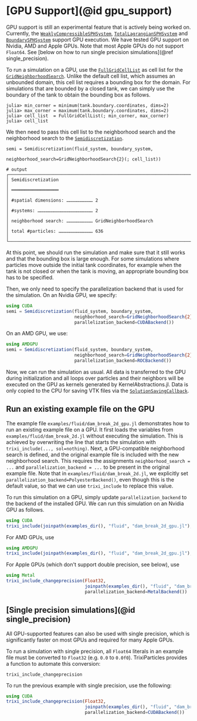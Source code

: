 # [GPU Support](@id gpu_support)

GPU support is still an experimental feature that is actively being worked on.
Currently, the [`WeaklyCompressibleSPHSystem`](@ref), [`TotalLagrangianSPHSystem`](@ref)
and [`BoundarySPHSystem`](@ref) support GPU execution.
We have tested GPU support on Nvidia, AMD and Apple GPUs.
Note that most Apple GPUs do not support `Float64`.
See [below on how to run single precision simulations](@ref single_precision).

To run a simulation on a GPU, use the [`FullGridCellList`](@ref)
as cell list for the [`GridNeighborhoodSearch`](@ref).
Unlike the default cell list, which assumes an unbounded domain,
this cell list requires a bounding box for the domain.
For simulations that are bounded by a closed tank, we can simply use the boundary
of the tank to obtain the bounding box as follows.
```jldoctest gpu; setup = :(using TrixiParticles; trixi_include(@__MODULE__, joinpath(examples_dir(), "fluid", "hydrostatic_water_column_2d.jl"), sol = nothing)), output = :(Regex(raw"""^FullGridCellList\{.*\}\(.*\[-?0\.12500000000000003, -?0\.12500000000000003\].*\[1\.125, 1\.125\].*\)$"""))
julia> min_corner = minimum(tank.boundary.coordinates, dims=2)
julia> max_corner = maximum(tank.boundary.coordinates, dims=2)
julia> cell_list  = FullGridCellList(; min_corner, max_corner)
julia> cell_list
```

We then need to pass this cell list to the neighborhood search and the neighborhood search
to the [`Semidiscretization`](@ref).
```jldoctest gpu; output=false
semi = Semidiscretization(fluid_system, boundary_system,
                          neighborhood_search=GridNeighborhoodSearch{2}(; cell_list))

# output
┌──────────────────────────────────────────────────────────────────────────────────────────────────┐
│ Semidiscretization                                                                               │
│ ══════════════════                                                                               │
│ #spatial dimensions: ………………………… 2                                                                │
│ #systems: ……………………………………………………… 2                                                                │
│ neighborhood search: ………………………… GridNeighborhoodSearch                                           │
│ total #particles: ………………………………… 636                                                              │
└──────────────────────────────────────────────────────────────────────────────────────────────────┘
```

At this point, we should run the simulation and make sure that it still works and that
the bounding box is large enough.
For some simulations where particles move outside the initial tank coordinates,
for example when the tank is not closed or when the tank is moving, an appropriate
bounding box has to be specified.

Then, we only need to specify the parallelization backend that is used for the simulation.
On an Nvidia GPU, we specify:
```julia
using CUDA
semi = Semidiscretization(fluid_system, boundary_system,
                          neighborhood_search=GridNeighborhoodSearch{2}(; cell_list),
                          parallelization_backend=CUDABackend())
```
On an AMD GPU, we use:
```julia
using AMDGPU
semi = Semidiscretization(fluid_system, boundary_system,
                          neighborhood_search=GridNeighborhoodSearch{2}(; cell_list),
                          parallelization_backend=ROCBackend())
```
Now, we can run the simulation as usual.
All data is transferred to the GPU during initialization and all loops over particles
and their neighbors will be executed on the GPU as kernels generated by KernelAbstractions.jl.
Data is only copied to the CPU for saving VTK files via the [`SolutionSavingCallback`](@ref).

## Run an existing example file on the GPU

The example file `examples/fluid/dam_break_2d_gpu.jl` demonstrates how to run an existing
example file on a GPU.
It first loads the variables from `examples/fluid/dam_break_2d.jl` without executing
the simulation. This is achieved by overwriting the line that starts the simulation
with `trixi_include(..., sol=nothing)`.
Next, a GPU-compatible neighborhood search is defined, and the original example file
is included with the new neighborhood search.
This requires the assignments `neighborhood_search = ...` and `parallelization_backend = ...`
to be present in the original example file.
Note that in `examples/fluid/dam_break_2d.jl`, we explicitly set
`parallelization_backend=PolyesterBackend()`, even though this is the default value,
so that we can use `trixi_include` to replace this value.

To run this simulation on a GPU, simply update `parallelization_backend` to the backend
of the installed GPU. We can run this simulation on an Nvidia GPU as follows.
```julia
using CUDA
trixi_include(joinpath(examples_dir(), "fluid", "dam_break_2d_gpu.jl"), parallelization_backend=CUDABackend())
```
For AMD GPUs, use
```julia
using AMDGPU
trixi_include(joinpath(examples_dir(), "fluid", "dam_break_2d_gpu.jl"), parallelization_backend=ROCBackend())
```
For Apple GPUs (which don't support double precision, see below), use
```julia
using Metal
trixi_include_changeprecision(Float32,
                              joinpath(examples_dir(), "fluid", "dam_break_2d_gpu.jl"),
                              parallelization_backend=MetalBackend())
```

## [Single precision simulations](@id single_precision)

All GPU-supported features can also be used with single precision,
which is significantly faster on most GPUs and required for many Apple GPUs.

To run a simulation with single precision, all `Float64` literals in an example file
must be converted to `Float32` (e.g. `0.0` to `0.0f0`).
TrixiParticles provides a function to automate this conversion:
```@docs
trixi_include_changeprecision
```

To run the previous example with single precision, use the following:
```julia
using CUDA
trixi_include_changeprecision(Float32,
                              joinpath(examples_dir(), "fluid", "dam_break_2d_gpu.jl"),
                              parallelization_backend=CUDABackend())
```
